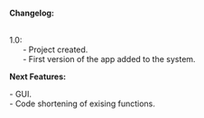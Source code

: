 <b>Changelog:</b>
<br />
<br />
<p>
   1.0:<br />
   &nbsp;&nbsp;&nbsp;&nbsp;&nbsp;&nbsp;- Project created.<br />
   &nbsp;&nbsp;&nbsp;&nbsp;&nbsp;&nbsp;- First version of the app added to the system.
</p>
<b>Next Features:</b>
<p>
   - GUI.<br />
   - Code shortening of exising functions.
</p>
